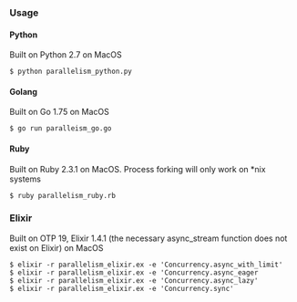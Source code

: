 ### Usage

#### Python

Built on Python 2.7 on MacOS

```
$ python parallelism_python.py
```

#### Golang

Built on Go 1.75 on MacOS

```
$ go run paralleism_go.go
```

#### Ruby

Built on Ruby 2.3.1 on MacOS. Process forking will only work on *nix systems

```
$ ruby parallelism_ruby.rb
```

### Elixir 

Built on OTP 19, Elixir 1.4.1 (the necessary async_stream function does not exist on Elixir) on MacOS

```
$ elixir -r parallelism_elixir.ex -e 'Concurrency.async_with_limit'
$ elixir -r parallelism_elixir.ex -e 'Concurrency.async_eager
$ elixir -r parallelism_elixir.ex -e 'Concurrency.async_lazy'
$ elixir -r parallelism_elixir.ex -e 'Concurrency.sync'
```

